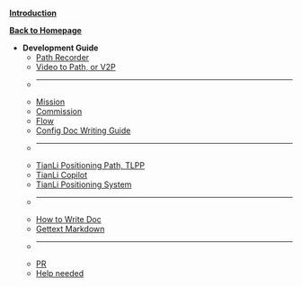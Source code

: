 [**Introduction**](/en_US/dev/ "Development Guide")

[**Back to Homepage**](/en_US/)

* **Development Guide**
    * [Path Recorder](path_recorder)
    * [Video to Path, or V2P](video2path)
    * ---
    * [Mission](mission)
    * [Commission](commission)
    * [Flow](flow)
    * [Config Doc Writing Guide](config_doc_writing_guide)
    * ---
    * [TianLi Positioning Path, TLPP](TianLiPositioningPath)
    * [TianLi Copilot](TianLiCopilot)
    * [TianLi Positioning System](TianLiPositioningSystem)
    * ---
    * [How to Write Doc](write_doc)
    * [Gettext Markdown](gettext-markdown)
    * ---
    * [PR](pr)
    * [Help needed](need_help)